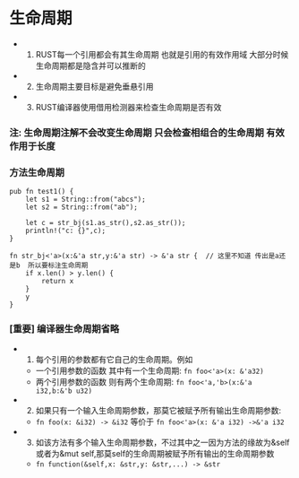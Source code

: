 # 生命周期
- 1. RUST每一个引用都会有其生命周期   也就是引用的有效作用域  大部分时候生命周期都是隐含并可以推断的
- 2. 生命周期主要目标是避免垂悬引用
- 3. RUST编译器使用借用检测器来检查生命周期是否有效

### 注: 生命周期注解不会改变生命周期 只会检查相组合的生命周期 有效作用于长度

### 方法生命周期
``` 
pub fn test1() {
    let s1 = String::from("abcs");
    let s2 = String::from("ab");

    let c = str_bj(s1.as_str(),s2.as_str());
    println!("c: {}",c);
}

fn str_bj<'a>(x:&'a str,y:&'a str) -> &'a str {  // 这里不知道 传出是a还是b  所以要标注生命周期
    if x.len() > y.len() {
        return x
    }
    y
}
```

### [重要] 编译器生命周期省略
- 1. 每个引用的参数都有它自己的生命周期。例如
    - 一个引用参数的函数 其中有一个生命周期: `fn foo<'a>(x: &'a32)`
    - 两个引用参数的函数  则有两个生命周期: `fn foo<'a,'b>(x:&'a i32,b:&'b u32)`
- 2. 如果只有一个输入生命周期参数，那莫它被赋予所有输出生命周期参数: 
    - `fn foo(x: &i32) -> &i32` 等价于 `fn foo<'a>(x: &'a i32) ->&'a i32 `
- 3. 如该方法有多个输入生命周期参数，不过其中之一因为方法的缘故为&self 或者为&mut self,那莫self的生命周期被赋予所有输出的生命周期参数
    - `fn function(&self,x: &str,y: &str,...) -> &str`